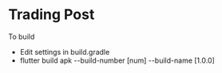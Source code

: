 # Trading Post

To build

* Edit settings in build.gradle
* flutter build apk --build-number \[num\] --build-name \[1.0.0\]
